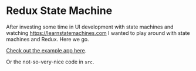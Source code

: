 # Redux State Machine

After investing some time in UI development with state machines and watching https://learnstatemachines.com I wanted to play
around with state machines and Redux. Here we go.

[Check out the example app here](http://robertvogt.ch/redux-state-machine).

Or the not-so-very-nice code in `src`.
